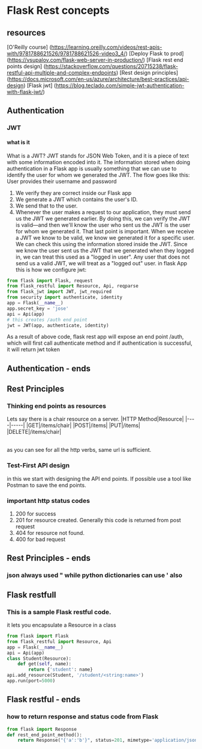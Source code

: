 # Flask Rest concepts

## resources
[O'Reilly course] (https://learning.oreilly.com/videos/rest-apis-with/9781788621526/9781788621526-video3_4/)
[Deploy Flask to prod] (https://vsupalov.com/flask-web-server-in-production/)
[Flask rest end points design] (https://stackoverflow.com/questions/20715238/flask-restful-api-multiple-and-complex-endpoints)
[Rest design principles] (https://docs.microsoft.com/en-us/azure/architecture/best-practices/api-design)
[Flask jwt] (https://blog.teclado.com/simple-jwt-authentication-with-flask-jwt/)

## Authentication
### JWT
#### what is it
What is a JWT?
JWT stands for JSON Web Token, and it is a piece of text with some information encoded into it.
The information stored when doing authentication in a Flask app is usually something that we can use to identify the user for whom we generated the JWT.
The flow goes like this:
User provides their username and password
1. We verify they are correct inside our Flask app
2. We generate a JWT which contains the user's ID.
3. We send that to the user.
4. Whenever the user makes a request to our application, they must send us the JWT we generated earlier. By doing this, we can verify the JWT is valid—and then we'll know the user who sent us the JWT is the user for whom we generated it.
That last point is important. When we receive a JWT we know to be valid, we know we generated it for a specific user. We can check this using the information stored inside the JWT.
Since we know the user sent us the JWT that we generated when they logged in, we can treat this used as a "logged in user".
Any user that does not send us a valid JWT, we will treat as a "logged out" user.
in flask App this is how we configure jwt:
```python
from flask import Flask, request
from flask_restful import Resource, Api, reqparse
from flask_jwt import JWT, jwt_required
from security import authenticate, identity
app = Flask(__name__)
app.secret_key = 'jose'
api = Api(app)
# this creates /auth end point
jwt = JWT(app, authenticate, identity)
```
As a result of above code, flask rest app will expose an end point /auth, which will first call authenticate method and
if authentication is successful, it will return jwt token

## Authentication - ends

## Rest Principles

### Thinking end points as resources
Lets say there is a chair resource on a server.
|HTTP Method|Resource|
|----|-----|
|GET|/items/chair|
|POST|/items|
|PUT|/items|
|DELETE|/items/chair|

<br>
as you can see for all the http verbs, same url is sufficient.

### Test-First API design
in this we start with designing the API end points. If possible use a tool like Postman to save the end points.

### important http status codes
1. 200 for success
2. 201 for resource created. Generally this code is returned from post request
3. 404 for resource not found. 
4. 400 for bad request

## Rest Principles - ends
 

### json always used " while python dictionaries can use ' also

## Flask restfull
### This is a sample Flask restful code.
it lets you encapsulate a Resource in a class
```python
from flask import Flask
from flask_restful import Resource, Api
app = Flask(__name__)
api = Api(app)
class Student(Resource):
    def get(self, name):
        return {'student': name}
api.add_resource(Student, '/student/<string:name>')
app.run(port=5000)
```

## Flask restful - ends

### how to return response and status code from Flask
```python
from flask import Response
def rest_end_point_method():
    return Response("{'a':'b'}", status=201, mimetype='application/json')
```